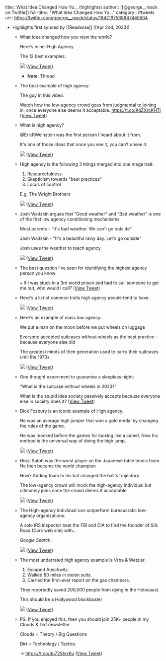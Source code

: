 title:: What Idea Changed How Yo... (highlights)
author:: [[@george__mack on Twitter]]
full-title:: "What Idea Changed How Yo..."
category:: #tweets
url:: https://twitter.com/george__mack/status/1642197538647445504

- Highlights first synced by [[Readwise]] [[Apr 2nd, 2023]]
	- What idea changed how you view the world?
	  
	  Here's mine: High Agency.
	  
	  The 12 best examples: 
	  
	  ![](https://pbs.twimg.com/media/FspB9PpaAAEDiwO.png) ([View Tweet](https://twitter.com/george__mack/status/1642197538647445504))
		- **Note**: Thread
	- The best example of high agency:
	  
	  The guy in this video.
	  
	  Watch how the low-agency crowd goes from judgmental to joining in, once everyone else deems it acceptable. https://t.co/KqZXrcKHTj ([View Tweet](https://twitter.com/george__mack/status/1642197578476568576))
	- What is high agency?
	  
	  @EricRWeinstein was the first person I heard about it from.
	  
	  It's one of those ideas that once you see it, you can't unsee it. 
	  
	  ![](https://pbs.twimg.com/media/FspCADuaAAAsQvy.png) ([View Tweet](https://twitter.com/george__mack/status/1642197587515277312))
	- High agency is the following 3 things merged into one mega trait:
	  
	  1. Resourcefulness
	  2. Skepticism towards "best practices"
	  3. Locus of control
	  
	  E.g. The Wright Brothers 
	  
	  ![](https://pbs.twimg.com/media/FspCAfSaQAAJBbx.jpg) ([View Tweet](https://twitter.com/george__mack/status/1642197596331728896))
	- Josh Waitzkin argues that "Good weather" and "Bad weather" is one of the first low agency conditioning mechanisms.
	  
	  Most parents - "It's bad weather. We can't go outside"
	  
	  Josh Waitzkin - "It's a beautiful rainy day. Let's go outside"
	  
	  Josh uses the weather to teach agency. 
	  
	  ![](https://pbs.twimg.com/media/FspCA-OaUAAgyq-.jpg) ([View Tweet](https://twitter.com/george__mack/status/1642197605995409408))
	- The best question I've seen for identifying the highest agency person you know:
	  
	  • If I was stuck in a 3rd world prison and had to call someone to get me out, who would I call? ([View Tweet](https://twitter.com/george__mack/status/1642197609489244160))
	- Here's a list of common traits high agency people tend to have: 
	  
	  ![](https://pbs.twimg.com/media/FspCBvDagAApMo0.jpg) ([View Tweet](https://twitter.com/george__mack/status/1642197617378758657))
	- Here's an example of mass low agency:
	  
	  We put a man on the moon before we put wheels on luggage
	  
	  Everyone accepted suitcases without wheels as the best practice - because everyone else did
	  
	  The greatest minds of their generation used to carry their suitcases until the 1970s 
	  
	  ![](https://pbs.twimg.com/media/FspCCKdaUAIxcHF.jpg) ([View Tweet](https://twitter.com/george__mack/status/1642197623489859584))
	- One thought experiment to guarantee a sleepless night:
	  
	  "What is the suitcase without wheels in 2023?"
	  
	  What is the stupid idea society passively accepts because everyone else in society does it? ([View Tweet](https://twitter.com/george__mack/status/1642197626295816192))
	- Dick Fosbury is an iconic example of High agency.
	  
	  He was an average high jumper that won a gold medal by changing the rules of the game.
	  
	  He was mocked before the games for looking like a camel. Now his method is the universal way of doing the high jump. 
	  
	  ![](https://pbs.twimg.com/media/FspCCqzacAEhXsU.png) ([View Tweet](https://twitter.com/george__mack/status/1642197632960577537))
	- Hiroji Satoh was the worst player on the Japanese table tennis team. He then became the world champion
	  
	  How? Adding foam to his bat changed the ball's trajectory
	  
	  The low-agency crowd will mock the high-agency individual but ultimately joins once the crowd deems it acceptable 
	  
	  ![](https://pbs.twimg.com/media/FspCDFoaQAE1BDf.png) ([View Tweet](https://twitter.com/george__mack/status/1642197641013649408))
	- The High-agency individual can outperform bureaucratic low-agency organizations.
	  
	  A solo IRS inspector beat the FBI and CIA to find the founder of Silk Road (Dark web site) with...
	  
	  *Google Search*. 
	  
	  ![](https://pbs.twimg.com/media/FspCDmcaAAg3kwN.jpg) ([View Tweet](https://twitter.com/george__mack/status/1642197649360293888))
	- The most underrated high agency example is Vrba & Wetzler.
	  
	  1. Escaped Auschwitz.
	  2. Walked 80 miles in stolen suits.
	  3. Carried the first-ever report on the gas chambers.
	  
	  They reportedly saved *200,000* people from dying in the Holocaust.
	  
	  This should be a Hollywood blockbuster 
	  
	  ![](https://pbs.twimg.com/media/FspCECDaYAA7juT.jpg) ([View Tweet](https://twitter.com/george__mack/status/1642197656444502016))
	- PS. If you enjoyed this, then you should join 25K+ people in my Clouds & Dirt newsletter.
	  
	  Clouds = Theory / Big Questions
	  
	  Dirt = Technology / Tactics
	  
	  → https://t.co/du72StsxKu ([View Tweet](https://twitter.com/george__mack/status/1642197660571668480))